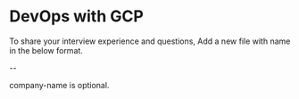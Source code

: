 # DevOps with GCP

To share your interview experience and questions, Add a new file with name in the below format.

<no-of-years>-<designation-of-interview>-<company-name>

company-name is optional.